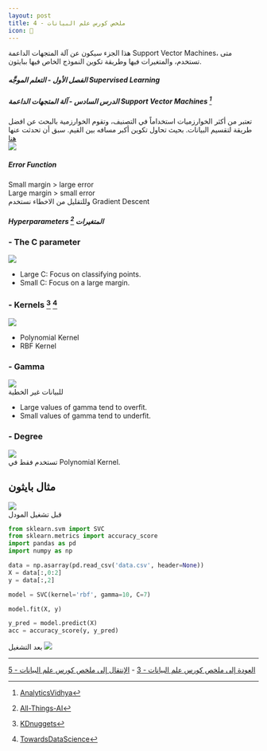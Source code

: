 ```yaml
---  
layout: post
title: ملخص كورس علم البيانات - 4
icon: 📝
---  
```


هذا الجزء سيكون عن آلة المتجهات الداعمة Support Vector Machines، متى تستخدم، والمتغيرات فيها وطريقة تكوين النموذج الخاص فيها ببايثون.   
  
  


##### الفصل الأول - التعلم الموجَّه Supervised Learning  
##### الدرس السادس - آلة المتجهات الداعمة Support Vector Machines [^1]  
تعتبر من أكثر الخوارزميات استخداماً في التصنيف، وتقوم الخوارزمية بالبحث عن افضل طريقة لتقسيم البيانات. بحيث تحاول تكوين أكبر مسافه بين القيم. سبق أن تحدثت عنها [هنا](https://alioh.github.io/Machine-Learning-for-Everyone-3/)  
![](https://alioh.github.io/images/2019-2-11/1.jpg)  

##### Error Function  
Small margin > large error  
Large margin > small error  
وللتقليل من الاخطاء نستخدم Gradient Descent  

##### Hyperparameters المتغيرات [^2]  

### - The C parameter  
![](https://alioh.github.io/images/2019-3-17/c.png)  
* Large C: Focus on classifying points.  
* Small C: Focus on a large margin.  

### - Kernels [^3] [^4]  
![](https://alioh.github.io/images/2019-3-17/kernels.png)  
* Polynomial Kernel  
* RBF Kernel  

### - Gamma  
![](https://alioh.github.io/images/2019-3-17/gamma.png)  
للبيانات غير الخطية
* Large values of gamma tend to overfit.  
* Small values of gamma tend to underfit.  

### - Degree  
![](https://alioh.github.io/images/2019-3-17/degree.png)  
تستخدم فقط في Polynomial Kernel.  



## مثال بايثون  
![](https://alioh.github.io/images/2019-3-17/data.png)  
قبل تشغيل المودل
```python
from sklearn.svm import SVC
from sklearn.metrics import accuracy_score
import pandas as pd
import numpy as np

data = np.asarray(pd.read_csv('data.csv', header=None))
X = data[:,0:2]
y = data[:,2]

model = SVC(kernel='rbf', gamma=10, C=7)

model.fit(X, y)

y_pred = model.predict(X)
acc = accuracy_score(y, y_pred)
```
بعد التشغيل
![](https://alioh.github.io/images/2019-3-17/data2.png)  
  
  
-----
[العودة إلى ملخص كورس علم البيانات - 3](https://alioh.github.io/DSND-Notes-3/)   -   [الإنتقال إلى ملخص كورس علم البيانات - 5](https://alioh.github.io/DSND-Notes-5)  
  
  
[^1]: [AnalyticsVidhya](https://www.analyticsvidhya.com/blog/2017/09/understaing-support-vector-machine-example-code/)
[^2]: [All-Things-AI](https://medium.com/all-things-ai/in-depth-parameter-tuning-for-svc-758215394769)
[^3]: [KDnuggets](https://www.kdnuggets.com/2016/06/select-support-vector-machine-kernels.html)
[^4]: [TowardsDataScience](https://towardsdatascience.com/support-vector-machines-svm-c9ef22815589)
